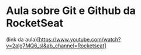 # Aula sobre Git e Github da RocketSeat

(link da aula)[https://www.youtube.com/watch?v=2alg7MQ6_sI&ab_channel=Rocketseat]
